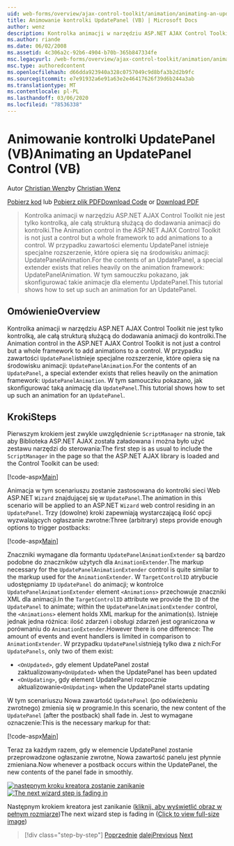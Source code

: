 ```yaml
---
uid: web-forms/overview/ajax-control-toolkit/animation/animating-an-updatepanel-control-vb
title: Animowanie kontrolki UpdatePanel (VB) | Microsoft Docs
author: wenz
description: Kontrolka animacji w narzędziu ASP.NET AJAX Control Toolkit nie jest tylko kontrolką, ale całą strukturą służącą do dodawania animacji do kontrolki. Dla zawartości...
ms.author: riande
ms.date: 06/02/2008
ms.assetid: 4c306a2c-92b6-4904-b70b-365b847334fe
msc.legacyurl: /web-forms/overview/ajax-control-toolkit/animation/animating-an-updatepanel-control-vb
msc.type: authoredcontent
ms.openlocfilehash: d66dda923940a328c0757049c9d8bfa3b2d2b9fc
ms.sourcegitcommit: e7e91932a6e91a63e2e46417626f39d6b244a3ab
ms.translationtype: MT
ms.contentlocale: pl-PL
ms.lasthandoff: 03/06/2020
ms.locfileid: "78536338"
---
```

# <a name="animating-an-updatepanel-control-vb"></a><span data-ttu-id="9d555-104">Animowanie kontrolki UpdatePanel (VB)</span><span class="sxs-lookup"><span data-stu-id="9d555-104">Animating an UpdatePanel Control (VB)</span></span>

<span data-ttu-id="9d555-105">Autor [Christian Wenz](https://github.com/wenz)</span><span class="sxs-lookup"><span data-stu-id="9d555-105">by [Christian Wenz](https://github.com/wenz)</span></span>

<span data-ttu-id="9d555-106">[Pobierz kod](https://download.microsoft.com/download/9/3/f/93f8daea-bebd-4821-833b-95205389c7d0/UpdatePanelAnimation1.vb.zip) lub [Pobierz plik PDF](https://download.microsoft.com/download/b/6/a/b6ae89ee-df69-4c87-9bfb-ad1eb2b23373/updatepanelanimation1VB.pdf)</span><span class="sxs-lookup"><span data-stu-id="9d555-106">[Download Code](https://download.microsoft.com/download/9/3/f/93f8daea-bebd-4821-833b-95205389c7d0/UpdatePanelAnimation1.vb.zip) or [Download PDF](https://download.microsoft.com/download/b/6/a/b6ae89ee-df69-4c87-9bfb-ad1eb2b23373/updatepanelanimation1VB.pdf)</span></span>

> <span data-ttu-id="9d555-107">Kontrolka animacji w narzędziu ASP.NET AJAX Control Toolkit nie jest tylko kontrolką, ale całą strukturą służącą do dodawania animacji do kontrolki.</span><span class="sxs-lookup"><span data-stu-id="9d555-107">The Animation control in the ASP.NET AJAX Control Toolkit is not just a control but a whole framework to add animations to a control.</span></span> <span data-ttu-id="9d555-108">W przypadku zawartości elementu UpdatePanel istnieje specjalne rozszerzenie, które opiera się na środowisku animacji: UpdatePanelAnimation.</span><span class="sxs-lookup"><span data-stu-id="9d555-108">For the contents of an UpdatePanel, a special extender exists that relies heavily on the animation framework: UpdatePanelAnimation.</span></span> <span data-ttu-id="9d555-109">W tym samouczku pokazano, jak skonfigurować takie animacje dla elementu UpdatePanel.</span><span class="sxs-lookup"><span data-stu-id="9d555-109">This tutorial shows how to set up such an animation for an UpdatePanel.</span></span>

## <a name="overview"></a><span data-ttu-id="9d555-110">Omówienie</span><span class="sxs-lookup"><span data-stu-id="9d555-110">Overview</span></span>

<span data-ttu-id="9d555-111">Kontrolka animacji w narzędziu ASP.NET AJAX Control Toolkit nie jest tylko kontrolką, ale całą strukturą służącą do dodawania animacji do kontrolki.</span><span class="sxs-lookup"><span data-stu-id="9d555-111">The Animation control in the ASP.NET AJAX Control Toolkit is not just a control but a whole framework to add animations to a control.</span></span> <span data-ttu-id="9d555-112">W przypadku zawartości `UpdatePanel`istnieje specjalne rozszerzenie, które opiera się na środowisku animacji: `UpdatePanelAnimation`.</span><span class="sxs-lookup"><span data-stu-id="9d555-112">For the contents of an `UpdatePanel`, a special extender exists that relies heavily on the animation framework: `UpdatePanelAnimation`.</span></span> <span data-ttu-id="9d555-113">W tym samouczku pokazano, jak skonfigurować taką animację dla `UpdatePanel`.</span><span class="sxs-lookup"><span data-stu-id="9d555-113">This tutorial shows how to set up such an animation for an `UpdatePanel`.</span></span>

## <a name="steps"></a><span data-ttu-id="9d555-114">Kroki</span><span class="sxs-lookup"><span data-stu-id="9d555-114">Steps</span></span>

<span data-ttu-id="9d555-115">Pierwszym krokiem jest zwykle uwzględnienie `ScriptManager` na stronie, tak aby Biblioteka ASP.NET AJAX została załadowana i można było użyć zestawu narzędzi do sterowania:</span><span class="sxs-lookup"><span data-stu-id="9d555-115">The first step is as usual to include the `ScriptManager` in the page so that the ASP.NET AJAX library is loaded and the Control Toolkit can be used:</span></span>

[!code-aspx[Main](animating-an-updatepanel-control-vb/samples/sample1.aspx)]

<span data-ttu-id="9d555-116">Animacja w tym scenariuszu zostanie zastosowana do kontrolki sieci Web ASP.NET `Wizard` znajdującej się w `UpdatePanel`.</span><span class="sxs-lookup"><span data-stu-id="9d555-116">The animation in this scenario will be applied to an ASP.NET `Wizard` web control residing in an `UpdatePanel`.</span></span> <span data-ttu-id="9d555-117">Trzy (dowolne) kroki zapewniają wystarczającą ilość opcji wyzwalających ogłaszanie zwrotne:</span><span class="sxs-lookup"><span data-stu-id="9d555-117">Three (arbitrary) steps provide enough options to trigger postbacks:</span></span>

[!code-aspx[Main](animating-an-updatepanel-control-vb/samples/sample2.aspx)]

<span data-ttu-id="9d555-118">Znaczniki wymagane dla formantu `UpdatePanelAnimationExtender` są bardzo podobne do znaczników użytych dla `AnimationExtender`.</span><span class="sxs-lookup"><span data-stu-id="9d555-118">The markup necessary for the `UpdatePanelAnimationExtender` control is quite similar to the markup used for the `AnimationExtender`.</span></span> <span data-ttu-id="9d555-119">W `TargetControlID` atrybucie udostępniamy `ID` `UpdatePanel` do animacji; w kontrolce `UpdatePanelAnimationExtender` element `<Animations>` przechowuje znaczniki XML dla animacji.</span><span class="sxs-lookup"><span data-stu-id="9d555-119">In the `TargetControlID` attribute we provide the `ID` of the `UpdatePanel` to animate; within the `UpdatePanelAnimationExtender` control, the `<Animations>` element holds XML markup for the animation(s).</span></span> <span data-ttu-id="9d555-120">Istnieje jednak jedna różnica: ilość zdarzeń i obsługi zdarzeń jest ograniczona w porównaniu do `AnimationExtender`.</span><span class="sxs-lookup"><span data-stu-id="9d555-120">However there is one difference: The amount of events and event handlers is limited in comparison to `AnimationExtender`.</span></span> <span data-ttu-id="9d555-121">W przypadku `UpdatePanels`istnieją tylko dwa z nich:</span><span class="sxs-lookup"><span data-stu-id="9d555-121">For `UpdatePanels`, only two of them exist:</span></span>

- <span data-ttu-id="9d555-122">`<OnUpdated>`, gdy element UpdatePanel został zaktualizowany</span><span class="sxs-lookup"><span data-stu-id="9d555-122">`<OnUpdated>` when the UpdatePanel has been updated</span></span>
- <span data-ttu-id="9d555-123">`<OnUpdating>`, gdy element UpdatePanel rozpocznie aktualizowanie</span><span class="sxs-lookup"><span data-stu-id="9d555-123">`<OnUpdating>` when the UpdatePanel starts updating</span></span>

<span data-ttu-id="9d555-124">W tym scenariuszu Nowa zawartość `UpdatePanel` (po odświeżeniu zwrotnego) zmienia się w programie.</span><span class="sxs-lookup"><span data-stu-id="9d555-124">In this scenario, the new content of the `UpdatePanel` (after the postback) shall fade in.</span></span> <span data-ttu-id="9d555-125">Jest to wymagane oznaczenie:</span><span class="sxs-lookup"><span data-stu-id="9d555-125">This is the necessary markup for that:</span></span>

[!code-aspx[Main](animating-an-updatepanel-control-vb/samples/sample3.aspx)]

<span data-ttu-id="9d555-126">Teraz za każdym razem, gdy w elemencie UpdatePanel zostanie przeprowadzone ogłaszanie zwrotne, Nowa zawartość panelu jest płynnie zmieniana.</span><span class="sxs-lookup"><span data-stu-id="9d555-126">Now whenever a postback occurs within the UpdatePanel, the new contents of the panel fade in smoothly.</span></span>

<span data-ttu-id="9d555-127">[![następnym kroku kreatora zostanie zanikanie](animating-an-updatepanel-control-vb/_static/image2.png)](animating-an-updatepanel-control-vb/_static/image1.png)</span><span class="sxs-lookup"><span data-stu-id="9d555-127">[![The next wizard step is fading in](animating-an-updatepanel-control-vb/_static/image2.png)](animating-an-updatepanel-control-vb/_static/image1.png)</span></span>

<span data-ttu-id="9d555-128">Następnym krokiem kreatora jest zanikanie ([kliknij, aby wyświetlić obraz w pełnym rozmiarze](animating-an-updatepanel-control-vb/_static/image3.png))</span><span class="sxs-lookup"><span data-stu-id="9d555-128">The next wizard step is fading in ([Click to view full-size image](animating-an-updatepanel-control-vb/_static/image3.png))</span></span>

> [!div class="step-by-step"]
> <span data-ttu-id="9d555-129">[Poprzednie](changing-an-animation-using-client-side-code-vb.md)
> [dalej](dynamically-controlling-updatepanel-animations-vb.md)</span><span class="sxs-lookup"><span data-stu-id="9d555-129">[Previous](changing-an-animation-using-client-side-code-vb.md)
[Next](dynamically-controlling-updatepanel-animations-vb.md)</span></span>

